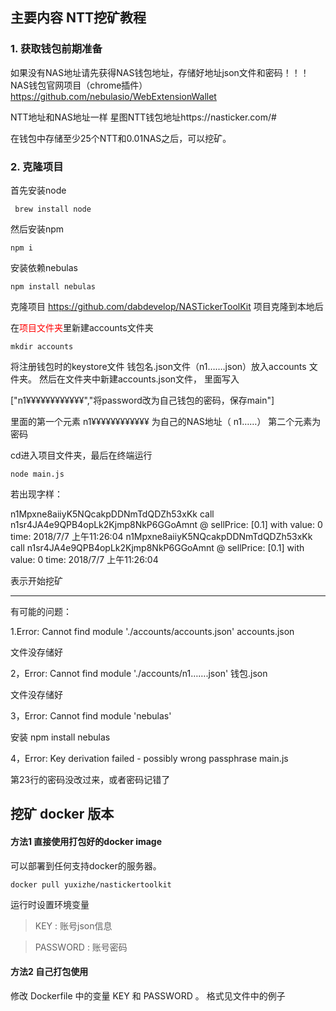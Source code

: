 ## 主要内容 NTT挖矿教程


### 1. 获取钱包前期准备

如果没有NAS地址请先获得NAS钱包地址，存储好地址json文件和密码！！！ NAS钱包官网项目（chrome插件）
https://github.com/nebulasio/WebExtensionWallet

NTT地址和NAS地址一样
星图NTT钱包地址https://nasticker.com/#

在钱包中存储至少25个NTT和0.01NAS之后，可以挖矿。

### 2. 克隆项目

首先安装node
```
 brew install node
 ```
然后安装npm
```
npm i
 ```
安装依赖nebulas
 ```
 npm install nebulas
 ```

 克隆项目 https://github.com/dabdevelop/NASTickerToolKit
 项目克隆到本地后

 在<font color=#FF0000 >项目文件夹</font>里新建accounts文件夹
  ```
  mkdir accounts
   ```
 将注册钱包时的keystore文件 钱包名.json文件（n1…….json）放入accounts 文件夹。
 然后在文件夹中新建accounts.json文件，
 里面写入

 ["n1¥¥¥¥¥¥¥¥¥¥¥¥","将password改为自己钱包的密码，保存main"]

 里面的第一个元素 n1¥¥¥¥¥¥¥¥¥¥¥¥ 为自己的NAS地址（ n1……）
第二个元素为 密码 

 cd进入项目文件夹，最后在终端运行
  ```
 node main.js
 ```
 若出现字样：

 n1Mpxne8aiiyK5NQcakpDDNmTdQDZh53xKk call n1sr4JA4e9QPB4opLk2Kjmp8NkP6GGoAmnt @ sellPrice: [0.1] with value: 0 time: 2018/7/7 上午11:26:04
 n1Mpxne8aiiyK5NQcakpDDNmTdQDZh53xKk call n1sr4JA4e9QPB4opLk2Kjmp8NkP6GGoAmnt @ sellPrice: [0.1] with value: 0 time: 2018/7/7 上午11:26:04
 
 
 表示开始挖矿
****
 有可能的问题：

 1.Error: Cannot find module './accounts/accounts.json'
 accounts.json 
 
 文件没存储好

 2，Error: Cannot find module './accounts/n1…….json'
 钱包.json 
 
 文件没存储好

 3，Error: Cannot find module 'nebulas'
 
 安装 npm install nebulas

 4，Error: Key derivation failed - possibly wrong passphrase
 main.js 
 
 第23行的密码没改过来，或者密码记错了

## 挖矿 docker 版本

#### 方法1 直接使用打包好的docker image

可以部署到任何支持docker的服务器。

``` 
docker pull yuxizhe/nastickertoolkit
``` 

运行时设置环境变量  

> KEY : 账号json信息

> PASSWORD : 账号密码


#### 方法2 自己打包使用

修改 Dockerfile 中的变量
KEY 和 PASSWORD 。 格式见文件中的例子
